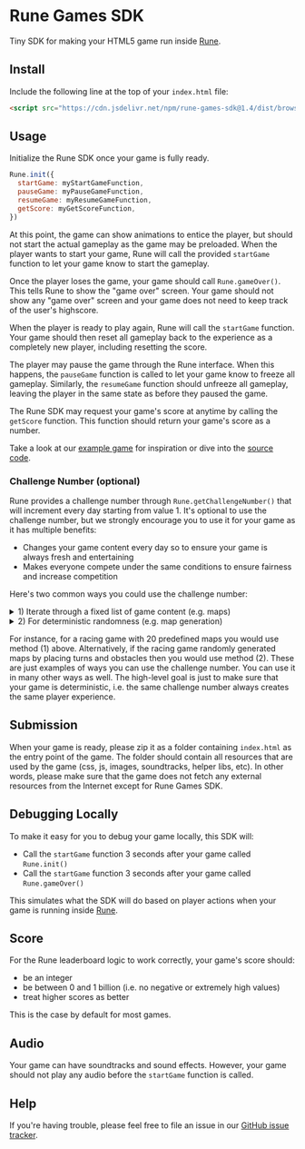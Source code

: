 # Rune Games SDK

Tiny SDK for making your HTML5 game run inside [Rune](https://play.google.com/store/apps/details?id=ai.rune.tincan).

## Install

Include the following line at the top of your `index.html` file:

```html
<script src="https://cdn.jsdelivr.net/npm/rune-games-sdk@1.4/dist/browser.min.js"></script>
```

## Usage

Initialize the Rune SDK once your game is fully ready.

```js
Rune.init({
  startGame: myStartGameFunction,
  pauseGame: myPauseGameFunction,
  resumeGame: myResumeGameFunction,
  getScore: myGetScoreFunction,
})
```

At this point, the game can show animations to entice the player, but should not start the actual gameplay as the game may be preloaded. When the player wants to start your game, Rune will call the provided `startGame` function to let your game know to start the gameplay.

Once the player loses the game, your game should call `Rune.gameOver()`. This tells Rune to show the "game over" screen. Your game should not show any "game over" screen and your game does not need to keep track of the user's highscore.

When the player is ready to play again, Rune will call the `startGame` function. Your game should then reset all gameplay back to the experience as a completely new player, including resetting the score.

The player may pause the game through the Rune interface. When this happens, the `pauseGame` function is called to let your game know to freeze all gameplay. Similarly, the `resumeGame` function should unfreeze all gameplay, leaving the player in the same state as before they paused the game.

The Rune SDK may request your game's score at anytime by calling the `getScore` function. This function should return your game's score as a number.

Take a look at our [example game](https://github.com/rune/rune-games-sdk/blob/staging/examples/bunny-twirl/index.js) for inspiration or dive into the [source code](https://github.com/rune/rune-games-sdk/blob/staging/src/index.ts).

### Challenge Number (optional)

Rune provides a challenge number through `Rune.getChallengeNumber()` that will increment every day starting from value 1. It's optional to use the challenge number, but we strongly encourage you to use it for your game as it has multiple benefits:
- Changes your game content every day so to ensure your game is always fresh and entertaining
- Makes everyone compete under the same conditions to ensure fairness and increase competition

Here's two common ways you could use the challenge number:

<details>
<summary>1) Iterate through a fixed list of game content (e.g. maps)</summary>
&nbsp;
  
Often games have a fixed list of maps, powerups, artwork or other kinds of content. You can use the challenge number to iterate through these so that players experience a new one every day. For instance, you can use the modulo operator to iterate through a fixed list of maps:

```js
const mapIds = [1, 2, 3, 4, 5, 6, 7] // Define your fixed list of maps

const challengeNumber = Rune.getChallengeNumber() // Get today's challenge number

const mapId = mapIds[challengeNumber % mapIds.length] // Get deterministic mapId
```
</details>

<details>
<summary>2) For deterministic randomness (e.g. map generation)</summary>
&nbsp; 

Rune provides a random number generator using the challenge number as seed. This random number generator will therefore always provide the same random values for the same challenge number. 

You can use `Rune.deterministicRandom()` instead of `Math.random()` in your map generation code to ensure all players play the same map. The `Rune.deterministicRandom()` function returns a value between 0 and 1 similar to `Math.random()`.

You should only use `Rune.deterministicRandom()` for your map generation and not as a generic replacement for `Math.random()`. This is because each call to `Rune.deterministicRandom()` will iterate through the random values.

</details>

For instance, for a racing game with 20 predefined maps you would use method (1) above. Alternatively, if the racing game randomly generated maps by placing turns and obstacles then you would use method (2). These are just examples of ways you can use the challenge number. You can use it in many other ways as well. The high-level goal is just to make sure that your game is deterministic, i.e. the same challenge number always creates the same player experience.

## Submission

When your game is ready, please zip it as a folder containing `index.html` as the entry point of the game. The folder should contain all resources that are used by the game (css, js, images, soundtracks, helper libs, etc). In other words, please make sure that the game does not fetch any external resources from the Internet except for Rune Games SDK.

## Debugging Locally

To make it easy for you to debug your game locally, this SDK will:

- Call the `startGame` function 3 seconds after your game called `Rune.init()`
- Call the `startGame` function 3 seconds after your game called `Rune.gameOver()`

This simulates what the SDK will do based on player actions when your game is running inside [Rune](https://play.google.com/store/apps/details?id=ai.rune.tincan).

## Score

For the Rune leaderboard logic to work correctly, your game's score should:

- be an integer
- be between 0 and 1 billion (i.e. no negative or extremely high values)
- treat higher scores as better

This is the case by default for most games.

## Audio

Your game can have soundtracks and sound effects. However, your game should not play any audio before the `startGame` function is called.

## Help

If you're having trouble, please feel free to file an issue in our [GitHub issue tracker](https://github.com/rune/rune-games-sdk/issues).
